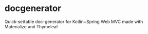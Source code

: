 # docgenerator
Quick-settable doc-generator for Kotlin+Spring Web MVC made with Materialize and Thymeleaf
